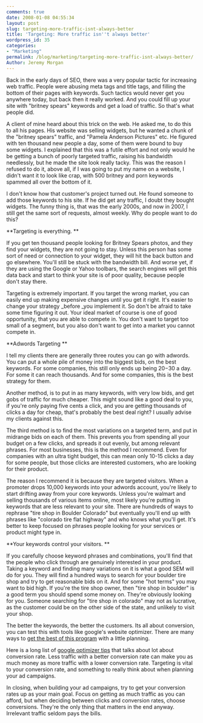 ```yaml
---
comments: true
date: 2008-01-08 04:55:34
layout: post
slug: targeting-more-traffic-isnt-always-better
title: 'Targeting: More traffic isn''t always better'
wordpress_id: 35
categories:
- "Marketing"
permalink: /blog/marketing/targeting-more-traffic-isnt-always-better/
Author: Jeremy Morgan
---
```


Back in the early days of SEO, there was a very popular tactic for increasing web traffic. People were abusing meta tags and title tags, and filling the bottom of their pages with keywords. Such tactics would never get you anywhere today, but back then it really worked. And you could fill up your site with "britney spears" keywords and get a load of traffic. So that's what people did.

A client of mine heard about this trick on the web. He asked me, to do this to all his pages. His website was selling widgets, but he wanted a chunk of the "britney spears" traffic, and "Pamela Anderson Pictures" etc. He figured with ten thousand new people a day, some of them were bound to buy some widgets. I explained that this was a futile effort and not only would he be getting a bunch of poorly targeted traffic, raising his bandwidth needlessly, but he made the site look really tacky. This was the reason I refused to do it, above all, if I was going to put my name on a website, I didn't want it to look like crap, with 500 britney and porn keywords spammed all over the bottom of it.

I don't know how that customer's project turned out. He found someone to add those keywords to his site. If he did get any traffic, I doubt they bought widgets.  The funny thing is, that was the early 2000s, and now in 2007, I still get the same sort of requests, almost weekly. Why do people want to do this?

**Targeting is everything. **

If you get ten thousand people looking for Britney Spears photos, and they find your widgets, they are not going to stay. Unless this person has some sort of need or connection to your widget, they will hit the back button and go elsewhere. You'll still be stuck with the bandwidth bill. And worse yet, if they are using the Google or Yahoo toolbars, the search engines will get this data back and start to think your site is of poor quality, because people don't stay there.

Targeting is extremely important. If you target the wrong market, you can easily end up making expensive changes until you get it right.  It's easier to change your strategy _before _you implement it. So don't be afraid to take some time figuring it out. Your ideal market of course is one of good opportunity, that you are able to compete in. You don't want to target too small of a segment, but you also don't want to get into a market you cannot compete in.

**Adwords Targeting **

I tell my clients there are generally three routes you can go with adwords. You can put a whole pile of money into the biggest bids, on the best keywords. For some companies, this still only ends up being $20-$30 a day. For some it can reach thousands. And for some companies, this is the best strategy for them.

Another method, is to put in as many keywords, with very low bids, and get gobs of traffic for much cheaper. This might sound like a good deal to you, if you're only paying five cents a click, and you are getting thousands of clicks a day for cheap, that's probably the best deal right? I usually advise my clients against this.

The third method is to find the most variations on a targeted term, and put in midrange bids on each of them. This prevents you from spending all your budget on a few clicks, and spreads it out evenly, but among relevant phrases. For most businesses, this is the method I recommend.  Even for companies with an ultra tight budget, this can mean only 10-15  clicks a day for some people, but those clicks are interested customers, who are looking for their product.

The reason I recommend it is because they are targeted visitors. When a promoter drops 10,000 keywords into your adwords account, you're likely to start drifting away from your core keywords. Unless you're walmart and selling thousands of various items online, most likely you're putting in keywords that are less relevant to your site. There are hundreds of ways to rephrase "tire shop in Boulder Colorado"  but eventually you'll end up with phrases like "colorado tire flat highway" and who knows what you'll get.  It's better to keep focused on phrases people looking for your services or product might type in.

**Your keywords control your visitors. **

If you carefully choose keyword phrases and combinations, you'll find that the people who click through are genuinely interested in your product.  Taking a keyword and finding many variations on it is what a good SEM will do for you. They will find a hundred ways to search for your boulder tire shop and try to get reasonable bids on it. And for some "hot terms" you may want to bid high. If you're the tire shop owner, then "tire shop in boulder" is a good term you should spend some money on. They're obviously looking for you. Someone searching for "tire shop in colorado" may not as lucrative, as the customer could be on the other side of the state, and unlikely to visit your shop.

The better the keywords, the better the customers. Its all about conversion, you can test this with tools like google's website optimizer.  There are many ways to [get the best of this program](http://www.grokdotcom.com/2007/04/03/64-tips-for-getting-started-with-google-optimizer/) with a little planning.

Here is a long list of [google optimizer tips](http://www.conversion-rate-experts.com/articles/101-google-website-optimizer-tips/) that talks about lot about conversion rate. Less traffic with a better conversion rate can make you as much money as more traffic with a lower conversion rate. Targeting is vital to your conversion rate, and something to really think about when planning your ad campaigns.

In closing, when building your ad campaigns, try to get your conversion rates up as your main goal. Focus on getting as much traffic as you can afford, but when deciding between clicks and conversion rates, choose conversions. They're the only thing that matters in the end anyway. Irrelevant traffic seldom pays the bills.
